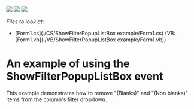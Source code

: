 <!-- default badges list -->
![](https://img.shields.io/endpoint?url=https://codecentral.devexpress.com/api/v1/VersionRange/128637063/11.2.5%2B)
[![](https://img.shields.io/badge/Open_in_DevExpress_Support_Center-FF7200?style=flat-square&logo=DevExpress&logoColor=white)](https://supportcenter.devexpress.com/ticket/details/E3531)
[![](https://img.shields.io/badge/📖_How_to_use_DevExpress_Examples-e9f6fc?style=flat-square)](https://docs.devexpress.com/GeneralInformation/403183)
<!-- default badges end -->
<!-- default file list -->
*Files to look at*:

* [Form1.cs](./CS/ShowFilterPopupListBox example/Form1.cs) (VB: [Form1.vb](./VB/ShowFilterPopupListBox example/Form1.vb))
<!-- default file list end -->
# An example of using the ShowFilterPopupListBox event


<p>This example demonstrates how to remove "(Blanks)" and "(Non blanks)" items from the column's filter dropdown.</p>

<br/>


